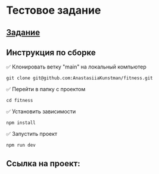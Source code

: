 # Тестовое задание

## [Задание](https://drive.google.com/file/d/1-AnPT996liYCHZhZnV0-AipUMVrji_v3/view?usp=sharing)

## Инструкция по сборке

✅ Клонировать ветку "main" на локальный компьютер

```
git clone git@github.com:AnastasiiaKunstman/fitness.git

```
✅ Перейти в папку с проектом

```
cd fitness

```
✅ Установить зависимости

```
npm install

```
✅ Запустить проект

```
npm run dev

```

## Ссылка на проект:
